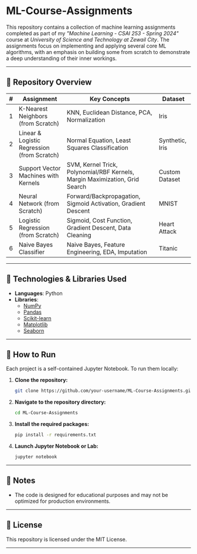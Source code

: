 # ML-Course-Assignments

This repository contains a collection of machine learning assignments completed as part of my _"Machine Learning - CSAI 253 - Spring 2024"_ course at _University of Science and Technology at Zewail City_. The assignments focus on implementing and applying several core ML algorithms, with an emphasis on building some from scratch to demonstrate a deep understanding of their inner workings.

---

## 📁 Repository Overview

| # | Assignment                             | Key Concepts                                                                 | Dataset         |
|---|-------------------------------------|------------------------------------------------------------------------------|-----------------|
| 1 | K-Nearest Neighbors (from Scratch)  | KNN, Euclidean Distance, PCA, Normalization                                  | Iris            |
| 2 | Linear & Logistic Regression (from Scratch) | Normal Equation, Least Squares Classification                         | Synthetic, Iris  |
| 3 | Support Vector Machines with Kernels | SVM, Kernel Trick, Polynomial/RBF Kernels, Margin Maximization, Grid Search | Custom Dataset  |
| 4 | Neural Network (from Scratch)       | Forward/Backpropagation, Sigmoid Activation, Gradient Descent               | MNIST           |
| 5 | Logistic Regression (from Scratch)  | Sigmoid, Cost Function, Gradient Descent, Data Cleaning                     | Heart Attack    |
| 6 | Naive Bayes Classifier              | Naive Bayes, Feature Engineering, EDA, Imputation                            | Titanic         |

---

## 🧰 Technologies & Libraries Used

- **Languages**: Python  
- **Libraries**:  
  - [NumPy](https://numpy.org/)  
  - [Pandas](https://pandas.pydata.org/)  
  - [Scikit-learn](https://scikit-learn.org/)  
  - [Matplotlib](https://matplotlib.org/)  
  - [Seaborn](https://seaborn.pydata.org/)

---

## 🚀 How to Run

Each project is a self-contained Jupyter Notebook. To run them locally:

1. **Clone the repository:**

    ```bash
    git clone https://github.com/your-username/ML-Course-Assignments.git
    ```

2. **Navigate to the repository directory:**

    ```bash
    cd ML-Course-Assignments
    ```

3. **Install the required packages:**

    ```bash
    pip install -r requirements.txt
    ```

4. **Launch Jupyter Notebook or Lab:**

    ```bash
    jupyter notebook
    ```

---

## 📌 Notes

- The code is designed for educational purposes and may not be optimized for production environments.

---

## 📄 License

This repository is licensed under the MIT License.

---
